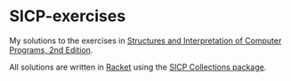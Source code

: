 # SICP-exercises

My solutions to the exercises in [Structures and Interpretation of Computer Programs, 2nd Edition](https://mitpress.mit.edu/sites/default/files/sicp/full-text/book/book.html).

All solutions are written in [Racket](https://racket-lang.org/) using the [SICP Collections package](https://docs.racket-lang.org/sicp-manual/index.html).
